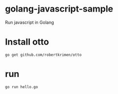 # golang-javascript-sample
Run javascript in Golang


# Install otto

```
go get github.com/robertkrimen/otto
```

# run

```
go run hello.go
```